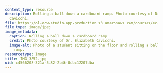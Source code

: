 ```yaml
---
content_type: resource
description: Rolling a ball down a cardboard ramp. Photo courtesy of Dr. Elizabeth
  Cavicchi.
file: https://ol-ocw-studio-app-production.s3.amazonaws.com/courses/ec-050-recreate-experiments-from-history-inform-the-future-from-the-past-galileo-january-iap-2010/c4566208321a5c822b460cbc12207dba_IMG_3852.jpg
file_type: image/jpeg
image_metadata:
  caption: Rolling a ball down a cardboard ramp.
  credit: Photo courtesy of Dr. Elizabeth Cavicchi.
  image-alt: Photo of a student sitting on the floor and rolling a ball down a cardboard
    ramp.
resourcetype: Image
title: IMG_3852.jpg
uid: c4566208-321a-5c82-2b46-0cbc12207dba
---
```

